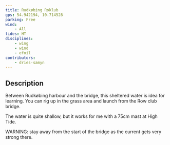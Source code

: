 ```yaml
---
title: Rudkøbing Roklub
gps: 54.942194, 10.714528
parking: Free
wind: 
    - All
tides: HT
disciplines:
    - wing
    - wind
    - efoil
contributors: 
    - dries-samyn
---
```

## Description

Between Rudkøbing harbour and the bridge, this sheltered water is idea for learning.
You can rig up in the grass area and launch from the Row club bridge.

The water is quite shallow, but it works for me with a 75cm mast at High Tide.

WARNING: stay away from the start of the bridge as the current gets very strong there.